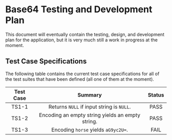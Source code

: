 # Base64 Testing and Development Plan
This document will eventually contain the testing, design, and development plan
for the application, but it is very much still a work in progress at the moment.

## Test Case Specifications
The following table contains the current test case specifications for all of the
test suites that have been defined (all one of them at the moment).

| Test Case | Summary | Status |
| :-------: | :-----: | :----: |
| TS1-1 | Returns `NULL` if input string is `NULL`. | PASS |
| TS1-2 | Encoding an empty string yields an empty string. | PASS |
| TS1-3 | Encoding `horse` yields `aG9yc2U=`. | FAIL |
